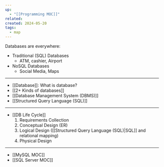 ```yaml
---
up:
  - "[[Programming MOC]]"
related: 
created: 2024-05-20
tags:
  - map
---
```

Databases are everywhere:
- Traditional (SQL) Databases
	- ATM, cashier, Airport
- NoSQL Databases
	- Social Media, Maps

---
- [[Database]]: What is database?
- [[2+ Kinds of databases]]
- [[Database Management System (DBMS)]]
- [[Structured Query Language (SQL)]]
---
- [[DB Life Cycle]]
	1. Requirements Collection
	2. Conceptual Design (ER)
	3. Logical Design ([[Structured Query Language (SQL)|SQL]] and relational mapping)
	4. Physical Design

---
- [[MySQL MOC]]
- [[SQL Server MOC]]